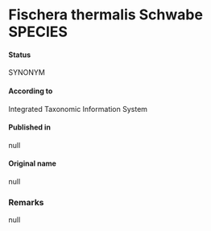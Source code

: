 Fischera thermalis Schwabe SPECIES
=======

#### Status
SYNONYM

#### According to
Integrated Taxonomic Information System

#### Published in
null

#### Original name
null

### Remarks
null